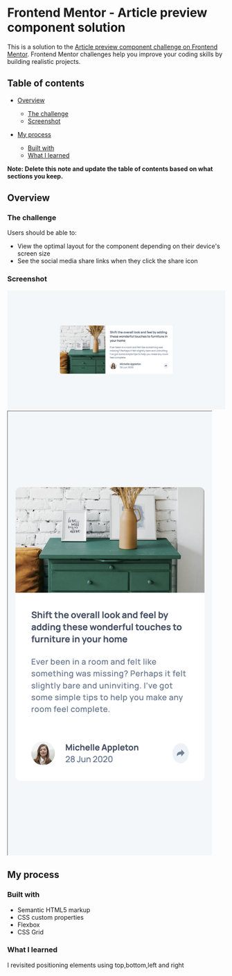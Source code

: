 # Frontend Mentor - Article preview component solution

This is a solution to the [Article preview component challenge on Frontend Mentor](https://www.frontendmentor.io/challenges/article-preview-component-dYBN_pYFT). Frontend Mentor challenges help you improve your coding skills by building realistic projects. 

## Table of contents

- [Overview](#overview)
  - [The challenge](#the-challenge)
  - [Screenshot](#screenshot)
 
- [My process](#my-process)
  - [Built with](#built-with)
  - [What I learned](#what-i-learned)



**Note: Delete this note and update the table of contents based on what sections you keep.**

## Overview

### The challenge

Users should be able to:

- View the optimal layout for the component depending on their device's screen size
- See the social media share links when they click the share icon

### Screenshot

![](./webview.png)
![](./mobileview.png)







## My process

### Built with

- Semantic HTML5 markup
- CSS custom properties
- Flexbox
- CSS Grid



### What I learned

I revisited positioning elements using top,bottom,left and right




